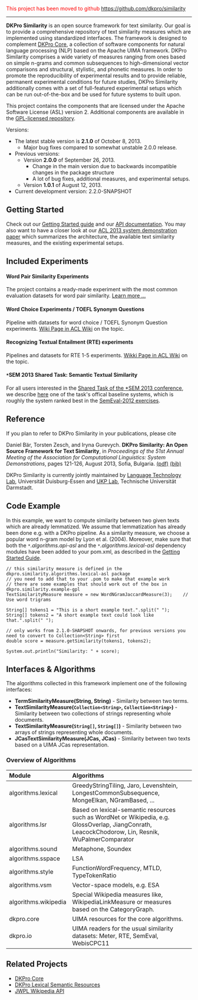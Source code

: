 <font color='red'>This project has been moved to github <a href='https://github.com/dkpro/similarity'>https://github.com/dkpro/similarity</a></font>

---

**DKPro Similarity** is an open source framework for text similarity. Our goal is to provide a comprehensive repository of text similarity measures which are implemented using standardized interfaces. The framework is designed to complement [DKPro Core](http://code.google.com/p/dkpro-core-asl), a collection of software components for natural language processing (NLP) based on the Apache UIMA framework. DKPro Similarity comprises a wide variety of measures ranging from ones based on simple n-grams and common subsequences to high-dimensional vector comparisons and structural, stylistic, and phonetic measures. In order to promote the reproducibility of experimental results and to provide reliable, permanent experimental conditions for future studies, DKPro Similarity additionally comes with a set of full-featured experimental setups which can be run out-of-the-box and be used for future systems to built upon.

This project contains the components that are licensed under the Apache Software License (ASL) version 2. Additional components are available in the [GPL-licensed repository](http://code.google.com/p/dkpro-similarity-gpl).

Versions:
  * The latest stable version is **2.1.0** of October 8, 2013.
    * Major bug fixes compared to somewhat unstable 2.0.0 release.
  * Previous versions:
    * Version **2.0.0** of September 26, 2013.
      * Change in the main version due to backwards incompatible changes in the package structure
      * A lot of bug fixes, additional measures, and experimental setups.
    * Version **1.0.1** of August 12, 2013.
  * Current development version: 2.2.0-SNAPSHOT

## Getting Started ##

Check out our [Getting Started guide](http://code.google.com/p/dkpro-similarity-asl/wiki/GettingStarted) and our [API documentation](http://dkpro-similarity-asl.googlecode.com/svn/apidocs/index.html). You may also want to have a closer look at our [ACL 2013 system demonstration paper](http://www.ukp.tu-darmstadt.de/fileadmin/user_upload/Group_UKP/publikationen/2013/ACL_Demo_2013_Dab_CameraReady.pdf) which summarizes the architecture, the available text similarity measures, and the existing experimental setups.

## Included Experiments ##
#### Word Pair Similarity Experiments ####

The project contains a ready-made experiment with the most common evaluation datasets for word pair similarity. [Learn more ...](WordPairSimilarity.md)

#### Word Choice Experiments / TOEFL Synonym Questions ####

Pipeline with datasets for word choice / TOEFL Synonym Question experiments.
[Wiki Page in ACL Wiki](http://www.aclweb.org/aclwiki/index.php?title=TOEFL_Synonym_Questions_%28State_of_the_art%29) on the topic.

#### Recognizing Textual Entailment (RTE) experiments ####

Pipelines and datasets for RTE 1-5 experiments.
[Wikki Page in ACL Wiki](http://aclweb.org/aclwiki/index.php?title=Recognizing_Textual_Entailment) on the topic.

#### `*`SEM 2013 Shared Task: Semantic Textual Similarity ####

For all users interested in the [Shared Task of the \*SEM 2013 conference](http://ixa2.si.ehu.es/sts/), we describe [here](SemEval2013.md) one of the task's offical baseline systems, which is roughly the system ranked best in the [SemEval-2012 exercises](http://ixa2.si.ehu.es/starsem/proc/pdf/STARSEM-SEMEVAL051.pdf).

## Reference ##
If you plan to refer to DKPro Similarity in your publications, please cite

Daniel Bär, Torsten Zesch, and Iryna Gurevych. **DKPro Similarity: An Open Source Framework for Text Similarity**, in _Proceedings of the 51st Annual Meeting of the Association for Computational Linguistics: System Demonstrations_, pages 121-126, August 2013, Sofia, Bulgaria. [(pdf)](http://aclweb.org/anthology/P/P13/P13-4021.pdf) [(bib)](http://aclweb.org/anthology/P/P13/P13-4021.bib)

DKPro Similarity is currently jointly maintained by [Language Technology Lab](http://www.langtech.inf.uni-due.de/), Universität Duisburg-Essen and [UKP Lab](http://www.ukp.tu-darmstadt.de/), Technische Universität Darmstadt.

## Code Example ##

In this example, we want to compute similarity between two given texts which are already lemmatized. We assume that lemmatization has already been done e.g. with a DKPro pipeline.
As a similarity measure, we choose a popular word n-gram model by Lyon et al. (2004). Moreover, make sure that both the _`*`.algorithms.api-asl_ and the _`*`.algorithms.lexical-asl_ dependency modules have been added to your pom.xml, as described in the [Getting Started Guide](http://code.google.com/p/dkpro-similarity-asl/wiki/GettingStarted).

```
// this similarity measure is defined in the dkpro.similarity.algorithms.lexical-asl package
// you need to add that to your .pom to make that example work
// there are some examples that should work out of the box in dkpro.similarity.example-gpl 
TextSimilarityMeasure measure = new WordNGramJaccardMeasure(3);    // Use word trigrams

String[] tokens1 = "This is a short example text.".split(" ");   
String[] tokens2 = "A short example text could look like that.".split(" ");

// only works from 2.1.0-SHAPSHOT onwards, for previous versions you need to convert to Collection<String> first
double score = measure.getSimilarity(tokens1, tokens2);

System.out.println("Similarity: " + score);
```

## Interfaces & Algorithms ##
The algorithms collected in this framework implement one of the following interfaces:
  * **TermSimilarityMeasure(String, String)** - Similarity between two terms.
  * **TextSimilarityMeasure(`Collection<String>`, `Collection<String>`)** - Similarity between two collections of strings representing whole documents.
  * **TextSimilarityMeasure(`String[]`, `String[]`)** - Similarity between two arrays of strings representing whole documents.
  * **JCasTextSimilarityMeasure(JCas, JCas)** - Similarity between two texts based on a UIMA JCas representation.

### Overview of Algorithms ###
| **Module** | **Algorithms** |
|:-----------|:---------------|
| algorithms.lexical | GreedyStringTiling, Jaro, Levenshtein, LongestCommonSubsequence, MongeElkan, NGramBased, ... |
| algorithms.lsr| Based on lexical-semantic resources such as WordNet or Wikipedia, e.g. GlossOverlap, JiangConrath, LeacockChodorow, Lin, Resnik, WuPalmerComparator |
| algorithms.sound | Metaphone, Soundex |
| algorithms.sspace | LSA |
| algorithms.style | FunctionWordFrequency, MTLD, TypeTokenRatio |
| algorithms.vsm | Vector-space models, e.g. ESA |
| algorithms.wikipedia | Special Wikipedia measures like, WikipediaLinkMeasure or measures based on the CategoryGraph. |
| dkpro.core | UIMA resources for the core algorithms. |
| dkpro.io | UIMA readers for the usual similarity datasets: Meter, RTE, SemEval, WebisCPC11 |

## Related Projects ##
  * [DKPro Core](http://code.google.com/p/dkpro-core-asl/)
  * [DKPro Lexical Semantic Resources](http://code.google.com/p/dkpro-lsr/)
  * [JWPL Wikipedia API](http://code.google.com/p/jwpl/)